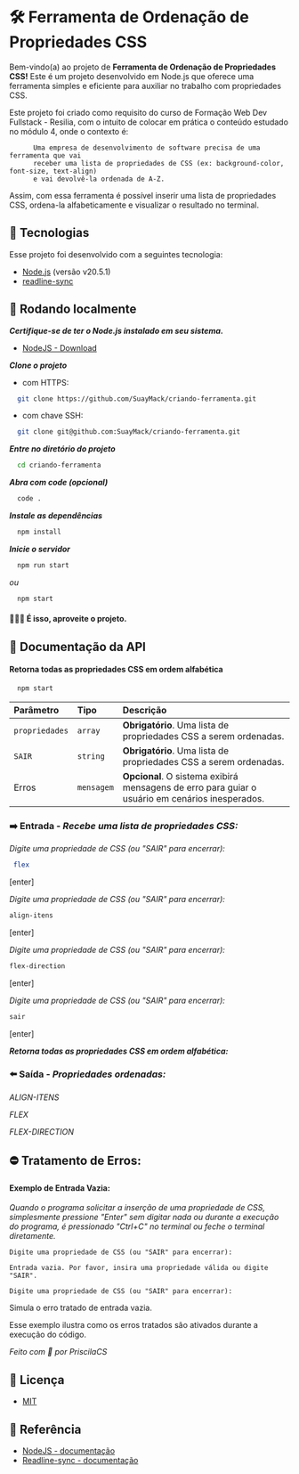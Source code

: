 
# 🛠️  Ferramenta de Ordenação de Propriedades CSS

Bem-vindo(a) ao projeto de **Ferramenta de Ordenação de Propriedades CSS!** Este é um projeto desenvolvido em Node.js que oferece uma ferramenta simples e eficiente para auxiliar no trabalho com propriedades CSS.

Este projeto foi criado como requisito do curso de Formação Web Dev Fullstack - Resilia, com o intuito de colocar em prática o conteúdo estudado no módulo 4, onde o contexto é:

          Uma empresa de desenvolvimento de software precisa de uma ferramenta que vai
          receber uma lista de propriedades de CSS (ex: background-color, font-size, text-align)
          e vai devolvê-la ordenada de A-Z.

Assim, com essa ferramenta é possível inserir uma lista de propriedades CSS, ordena-la alfabeticamente e visualizar  o resultado no terminal.


## 🚀 Tecnologias

Esse projeto foi desenvolvido com a seguintes tecnologia:

- [Node.js](https://nodejs.org/en/) (versão v20.5.1)
- [readline-sync](https://www.npmjs.com/package/readline-sync)


## 📍 Rodando localmente

***Certifique-se de ter o Node.js instalado em seu sistema.***
 - [NodeJS - Download](https://nodejs.org/pt-br/download)

***Clone o projeto***

 - com HTTPS:
```bash
  git clone https://github.com/SuayMack/criando-ferramenta.git
```
- com chave SSH:
```bash
  git clone git@github.com:SuayMack/criando-ferramenta.git
```

***Entre no diretório do projeto***

```bash
  cd criando-ferramenta
```

***Abra com code (opcional)***

```bash
  code .
```

***Instale as dependências***

```bash
  npm install
```

***Inicie o servidor***

```bash
  npm run start
```
*ou*
```bash
  npm start
```

#### 🎉🎉🎉 É isso, aproveite o projeto.

## 📄 Documentação da API

#### Retorna todas as propriedades CSS em ordem alfabética

```bash
  npm start
```

| Parâmetro   | Tipo       | Descrição                           |
| :---------- | :--------- | :---------------------------------- |
| `propriedades` | `array` | **Obrigatório**. Uma lista de propriedades CSS a serem ordenadas. |
| `SAIR` | `string` | **Obrigatório**. Uma lista de propriedades CSS a serem ordenadas. |
| Erros | `mensagem` | **Opcional**. O sistema exibirá mensagens de erro para guiar o usuário em cenários inesperados. |



### ➡️ Entrada - ***Recebe uma lista de propriedades CSS:***

*Digite uma propriedade de CSS (ou "SAIR" para encerrar):*
```bash
 flex   
```
[enter]

*Digite uma propriedade de CSS (ou "SAIR" para encerrar):*
```bash
align-itens
```
[enter]

*Digite uma propriedade de CSS (ou "SAIR" para encerrar):*
```bash
flex-direction 
```
[enter]

*Digite uma propriedade de CSS (ou "SAIR" para encerrar):*
```bash
sair
```
[enter]

***Retorna todas as propriedades CSS em ordem alfabética:***

### ⬅️ Saída - ***Propriedades ordenadas:***

*ALIGN-ITENS*

*FLEX*

*FLEX-DIRECTION*


## ⛔ Tratamento de Erros: 

####  Exemplo de Entrada Vazia:

*Quando o programa solicitar a inserção de uma propriedade de CSS, simplesmente pressione "Enter" sem digitar nada ou durante a execução do programa, é pressionado "Ctrl+C" no terminal ou feche o terminal diretamente.*

```
Digite uma propriedade de CSS (ou "SAIR" para encerrar):

Entrada vazia. Por favor, insira uma propriedade válida ou digite "SAIR".

Digite uma propriedade de CSS (ou "SAIR" para encerrar):
```

Simula o erro tratado de entrada vazia.

Esse exemplo ilustra como os erros tratados são ativados durante a execução do código.


*Feito com 💜 por PriscilaCS*

## 📖 Licença
- [MIT](./LICENSE)

## 📖 Referência

  - [NodeJS - documentação](https://nodejs.org/en/docs)
  - [Readline-sync - documentação](https://www.npmjs.com/package/readline-sync)